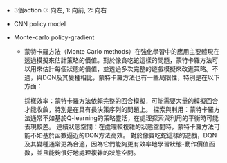 - 3個action 0: 向左, 1: 向前, 2: 向右
- CNN policy model

- Monte-carlo policy-gradient
  - 蒙特卡羅方法（Monte Carlo methods）在強化學習中的應用主要體現在透過模擬來估計策略的價值。對於像貪吃蛇這樣的問題，蒙特卡羅方法可以用來估計每個狀態的價值，並透過多次完整的遊戲模擬來改進策略。不過，與DQN及其變種相比，蒙特卡羅方法也有一些局限性，特別是在以下方面：

    採樣效率：蒙特卡羅方法依賴完整的回合模擬，可能需要大量的模擬回合才能收斂，特別是在具有長決策序列的問題上。
    探索與利用：蒙特卡羅方法通常不如基於Q-learning的策略靈活，在處理探索與利用的平衡時可能表現較差。
    連續狀態空間：在處理較複雜的狀態空間時，蒙特卡羅方法可能不如基於函數逼近的DQN方法高效。
    對於像貪吃蛇這樣的遊戲，DQN及其變種通常更為合適，因為它們能夠更有效率地學習狀態-動作價值函數，並且能夠很好地處理複雜的狀態空間。
